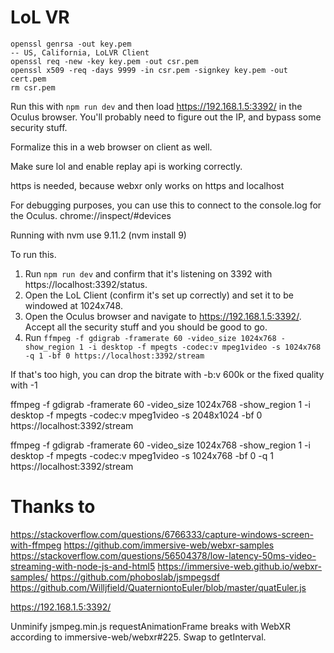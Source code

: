 # LoL VR

```
openssl genrsa -out key.pem
-- US, California, LoLVR Client
openssl req -new -key key.pem -out csr.pem
openssl x509 -req -days 9999 -in csr.pem -signkey key.pem -out cert.pem
rm csr.pem
```
Run this with `npm run dev` and then load https://192.168.1.5:3392/ in the Oculus
browser. You'll probably need to figure out the IP, and bypass some security stuff.

Formalize this in a web browser on client as well.

Make sure lol and enable replay api is working correctly.

https is needed, because webxr only works on https and localhost

For debugging purposes, you can use this to connect to the console.log for the Oculus. chrome://inspect/#devices

Running with nvm use 9.11.2 (nvm install 9)

To run this.
1. Run `npm run dev` and confirm that it's listening on 3392 with https://localhost:3392/status.
2. Open the LoL Client (confirm it's set up correctly) and set it to be windowed at 1024x748.
3. Open the Oculus browser and navigate to https://192.168.1.5:3392/. Accept all
   the security stuff and you should be good to go.
4. Run `ffmpeg -f gdigrab -framerate 60 -video_size 1024x768 -show_region 1 -i desktop -f mpegts -codec:v mpeg1video -s 1024x768 -q 1 -bf 0 https://localhost:3392/stream`

If that's too high, you can drop the bitrate with -b:v 600k or the fixed quality with -1

ffmpeg -f gdigrab -framerate 60 -video_size 1024x768 -show_region 1 -i desktop -f mpegts -codec:v mpeg1video -s 2048x1024 -bf 0 https://localhost:3392/stream

ffmpeg -f gdigrab -framerate 60 -video_size 1024x768 -show_region 1 -i desktop -f mpegts -codec:v mpeg1video -s 1024x768 -bf 0 -q 1 https://localhost:3392/stream


# Thanks to
https://stackoverflow.com/questions/6766333/capture-windows-screen-with-ffmpeg
https://github.com/immersive-web/webxr-samples
https://stackoverflow.com/questions/56504378/low-latency-50ms-video-streaming-with-node-js-and-html5
https://immersive-web.github.io/webxr-samples/
https://github.com/phoboslab/jsmpegsdf
https://github.com/Willjfield/QuaterniontoEuler/blob/master/quatEuler.js

https://192.168.1.5:3392/

Unminify jsmpeg.min.js
requestAnimationFrame breaks with WebXR according to immersive-web/webxr#225. Swap
to getInterval.